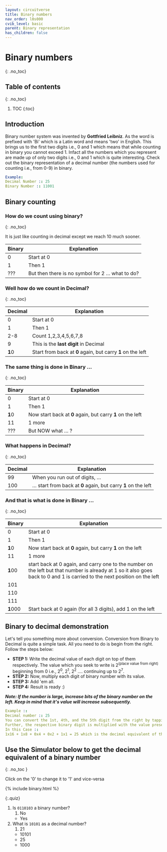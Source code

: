 ```yaml
---
layout: circuitverse
title: Binary numbers
nav_order: l0s000
cvib_level: basic
parent: Binary representation
has_children: false
---
```



# Binary numbers
{: .no_toc}


## Table of contents
{: .no_toc}

1. TOC
{:toc}


## Introduction

Binary number system was invented by **Gottfried Leibniz**. As the word is prefixed with 'Bi' which is a Latin word and means 'two' in English. This brings us to the first two digits i.e., 0 and 1 which means that while counting in binary you cannot exceed 1. Infact all the numbers which you represent are made up of only two digits i.e., 0 and 1 which is quite interesting. Check out the binary representation of a decimal number (the numbers used for counting i.e., from 0-9) in binary.

```yaml
Example:
Decimal Number :: 25 
Binary Number :: 11001 
```


## Binary counting


### How do we count using binary?
{: .no_toc}

It is just like counting in decimal except we reach 10 much sooner.

| Binary | Explanation                                            |
|------ |------------------------------------------------------ |
| 0      | Start at 0                                             |
| 1      | Then 1                                                 |
| ???    | But then there is no symbol for 2 &#x2026; what to do? |


### Well how do we count in Decimal?
{: .no_toc}

| Decimal | Explanation                                                 |
|------- |----------------------------------------------------------- |
| 0       | Start at 0                                                  |
| 1       | Then 1                                                      |
| 2-8     | Count 1,2,3,4,5,6,7,8                                       |
| 9       | This is the **last digit** in Decimal                       |
| **1**0  | Start from back at **0** again, but carry **1** on the left |


### The same thing is done in Binary &#x2026;
{: .no_toc}

| Binary | Explanation                                                |
|------ |---------------------------------------------------------- |
| 0      | Start at 0                                                 |
| 1      | Then 1                                                     |
| **1**0 | Now start back at **0** again, but carry **1** on the left |
| 11     | 1 more                                                     |
| ???    | But NOW what &#x2026; ?                                    |


### What happens in Decimal?
{: .no_toc}

| Decimal | Explanation                                                          |
|------- |-------------------------------------------------------------------- |
| 99      | When you run out of digits, &#x2026;                                 |
| 100     | &#x2026; start from back at **0** again, but carry **1** on the left |


### And that is what is done in Binary &#x2026;
{: .no_toc}

| Binary   | Explanation                                                                                                                                                                |
|-------- |-------------------------------------------------------------------------------------------------------------------------------------------------------------------------- |
| 0        | Start at 0                                                                                                                                                                 |
| 1        | Then 1                                                                                                                                                                     |
| **1**0   | Now start back at **0** again, but carry **1** on the left                                                                                                                 |
| 11       | 1 more                                                                                                                                                                     |
| **1**00  | start back at 0 again, and carry one to the number on the left but that number is already at 1 so it also goes back to 0 and 1 is carried to the next position on the left |
| 101      |                                                                                                                                                                            |
| 110      |                                                                                                                                                                            |
| 111      |                                                                                                                                                                            |
| **1**000 | Start back at 0 again (for all 3 digits), add 1 on the left                                                                                                                |


## Binary to decimal demonstration

Let's tell you something more about conversion. Conversion from Binary to Decimal is quite a simple task. All you need to do is begin from the right. Follow the steps below:

-   **STEP 1:** Write the decimal value of each digit on top of them respectively. The value which you seek to write is 2<sup>(place value from right)</sup> beginning from 0 i.e., 2<sup>0</sup>, 2<sup>1</sup>, 2<sup>2</sup> &#x2026;. continuing up to 2<sup>7</sup>.
-   **STEP 2:** Now, multiply each digit of binary number with its value.
-   **STEP 3:** Add 'em all.
-   **STEP 4:** Result is ready :)

***Note: If the number is large, increase bits of the binary number on the left. Keep in mind that it's value will increase subsequently.***

```yaml
Example ::
Decimal number :: 25
You can convert the 1st, 4th, and the 5th digit from the right by tapping on it to convert from 0 to 1.
Further, the respective binary digit is multiplied with the value present on top of each digit. Now add.
In this Case ::
1x16 + 1x8 + 0x4 + 0x2 + 1x1 = 25 which is the decimal equivalent of the binary number 11001
```


## Use the Simulator below to get the decimal equivalent of a binary number
{: .no_toc }

Click on the '0' to change it to '1' and vice-versa

{% include binary.html %}

{:.quiz}
1. Is `0110103` a binary number?
   1. No
   * Yes
2. What is `10101` as a decimal number?
   1. 21
   * 10101
   * 25
   * 1000
